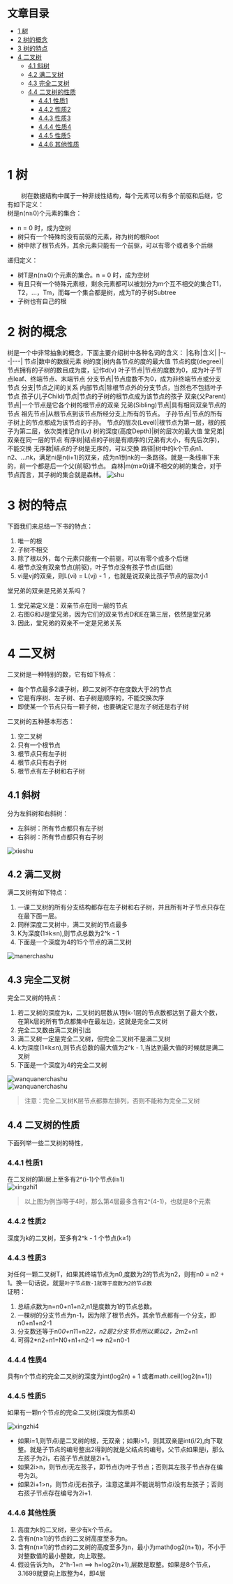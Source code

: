 <font size=5 face='微软雅黑'>__文章目录__</font>
<!-- TOC -->

- [1 树](#1-树)
- [2 树的概念](#2-树的概念)
- [3 树的特点](#3-树的特点)
- [4 二叉树](#4-二叉树)
    - [4.1 斜树](#41-斜树)
    - [4.2 满二叉树](#42-满二叉树)
    - [4.3 完全二叉树](#43-完全二叉树)
    - [4.4 二叉树的性质](#44-二叉树的性质)
        - [4.4.1 性质1](#441-性质1)
        - [4.4.2 性质2](#442-性质2)
        - [4.4.3 性质3](#443-性质3)
        - [4.4.4 性质4](#444-性质4)
        - [4.4.5 性质5](#445-性质5)
        - [4.4.6 其他性质](#446-其他性质)

<!-- /TOC -->
# 1 树
&nbsp;&nbsp;&nbsp;&nbsp;&nbsp;&nbsp;&nbsp;&nbsp;树在数据结构中属于一种非线性结构，每个元素可以有多个前驱和后继，它有如下定义：  
树是n(n≥0)个元素的集合：
- n = 0 时，成为空树
- 树只有一个特殊的没有前驱的元素，称为树的根Root
- 树中除了根节点外，其余元素只能有一个前驱，可以有零个或者多个后继  

递归定义：
- 树T是n(n≥0)个元素的集合。n = 0 时，成为空树
- 有且只有一个特殊元素根，剩余元素都可以被划分为m个互不相交的集合T1，T2，...，Tm，而每一个集合都是树，成为T的子树Subtree
- 子树也有自己的根
# 2 树的概念
树是一个中非常抽象的概念，下面主要介绍树中各种名词的含义：
|名称|含义|
|---|---|
节点|数中的数据元素
树的度|树内各节点的度的最大值
节点的度(degree)|节点拥有的子树的数目成为度，记作d(v)
叶子节点|节点的度数为0，成为叶子节点leaf、终端节点、末端节点
分支节点|节点度数不为0，成为非终端节点或分支节点
分支|节点之间的关系
内部节点|除根节点外的分支节点，当然也不包括叶子节点
孩子(儿子Child)节点|节点的子树的根节点成为该节点的孩子
双亲(父Parent)节点|一个节点是它各个树的根节点的双亲
兄弟(Sibling)节点|具有相同双亲节点的节点
祖先节点|从根节点到该节点所经分支上所有的节点。
子孙节点|节点的所有子树上的节点都成为该节点的子孙。
节点的层次(Level)|根节点为第一层，根的孩子为第二层，依次类推记作(Lv)
树的深度(高度Depth)|树的层次的最大值
堂兄弟|双亲在同一层的节点
有序树|结点的子树是有顺序的(兄弟有大小，有先后次序)，不能交换
无序数|结点的子树是无序的，可以交换
路径|树中的k个节点n1、n2、...nk，满足ni是n(i+1)的双亲，成为n1到nk的一条路径。就是一条线串下来的，前一个都是后一个父(前驱)节点。
森林|m(m≥0)课不相交的树的集合，对于节点而言，其子树的集合就是森林。
![shu](photo/shu.png)
# 3 树的特点
下面我们来总结一下书的特点：
1. 唯一的根
2. 子树不相交
3. 除了根以外，每个元素只能有一个前驱，可以有零个或多个后继
4. 根节点没有双亲节点(前驱)，叶子节点没有孩子节点(后继)
5. vi是vj的双亲，则L(vi) = L(vj) - 1 ，也就是说双亲比孩子节点的层次小1  

堂兄弟的双亲是兄弟关系吗？
1. 堂兄弟定义是：双亲节点在同一层的节点
2. 右图G和J是堂兄弟，因为它们的双亲节点D和E在第三层，依然是堂兄弟
3. 因此，堂兄弟的双亲不一定是兄弟关系
# 4 二叉树
二叉树是一种特别的数，它有如下特点：
- 每个节点最多2课子树，即二叉树不存在度数大于2的节点
- 它是有序树、左子树、右子树是顺序的，不能交换次序
- 即使某一个节点只有一颗子树，也要确定它是左子树还是右子树  

二叉树的五种基本形态：
1. 空二叉树
2. 只有一个根节点
3. 根节点只有左子树
4. 根节点只有右子树
5. 根节点有左子树和右子树
## 4.1 斜树
分为左斜树和右斜树：
- 左斜树：所有节点都只有左子树
- 右斜树：所有节点都只有右子树  

![xieshu](photo/xieshu.png)
## 4.2 满二叉树
满二叉树有如下特点：
1. 一课二叉树的所有分支结构都存在左子树和右子树，并且所有叶子节点只存在在最下面一层。
2. 同样深度二叉树中，满二叉树的节点最多
3. K为深度(1≤k≤n),则节点总数为2^k - 1
4. 下面是一个深度为4的15个节点的满二叉树

![manerchashu](photo/manerchashu.png)
## 4.3 完全二叉树
完全二叉树的特点：
1. 若二叉树的深度为k，二叉树的层数从1到k-1层的节点数都达到了最大个数，在第k层的所有节点都集中在最左边，这就是完全二叉树
2. 完全二叉数由满二叉树引出
3. 满二叉树一定是完全二叉树，但完全二叉树不是满二叉树
4. k为深度(1≤k≤n),则节点总数的最大值为2^k - 1,当达到最大值的时候就是满二叉树
5. 下面是一个深度为4的完全二叉树

![wanquanerchashu](photo/wanquanerchashu.png)  
![wanquanerchashu](photo/wanquanerchashu2.png)
> 注意：完全二叉树K层节点都靠左排列，否则不能称为完全二叉树
## 4.4 二叉树的性质
下面列举一些二叉树的特性，
### 4.4.1 性质1
在二叉树的第i层上至多有2^(i-1)个节点(i≥1)  
![xingzhi1](photo/manerchashu.png)  

>以上图为例当i等于4时，那么第4层最多含有2^(4-1)，也就是8个元素
### 4.4.2 性质2
深度为k的二叉树，至多有2^k - 1 个节点(k≥1)
### 4.4.3 性质3
对任何一颗二叉树T，如果其终端节点为n0,度数为2的节点为n2，则有n0 = n2 + 1。换一句话说，就是`叶子节点数-1就等于度数为2的节点数`  
证明：
1. 总结点数为n=n0+n1+n2,n1是度数为1的节点总数。
2. 一棵树的分支节点为n-1，因为除了根节点外，其余节点都有一个分支，即n0+n1+n2-1
3. 分支数还等于n0*0+n1*1+n2*2，n2是2分支节点所以乘以2，2*m2+n1
4. 可得2*n2+n1=N0+n1+n2-1 ==> n2=n0-1
### 4.4.4 性质4
具有n个节点的完全二叉树的深度为int(log2n) + 1 或者math.ceil(log2(n+1))
### 4.4.5 性质5
如果有一颗n个节点的完全二叉树(深度为性质4)  

![xingzhi4](photo/xingzhi4.PNG)
- 如果i=1,则节点i是二叉树的根，无双亲；如果i>1，则其双亲是int(i/2),向下取整。就是子节点的编号整出2得到的就是父结点的编号。父节点如果是i，那么左孩子为2i，右孩子节点就是2i+1。
- 如果2i>n，则节点i无左孩子，即节点i为叶子节点；否则其左孩子节点存在编号为2i。
- 如果2i+1>n，则节点i无右孩子，注意这里并不能说明节点i没有左孩子；否则右孩子节点存在编号为2i+1.
### 4.4.6 其他性质
1. 高度为k的二叉树，至少有k个节点。
2. 含有n(n≥1)的节点的二叉树高度至多为n。
3. 含有n(n≥1)的节点的二叉树的高度至多为n，最小为math(log2(n+1))，不小于对整数值的最小整数，向上取整。
4. 假设告诉为h， 2^h-1=n ==> h=log2(n+1),层数是取整。如果是8个节点，3.1699就要向上取整为4，即4层
